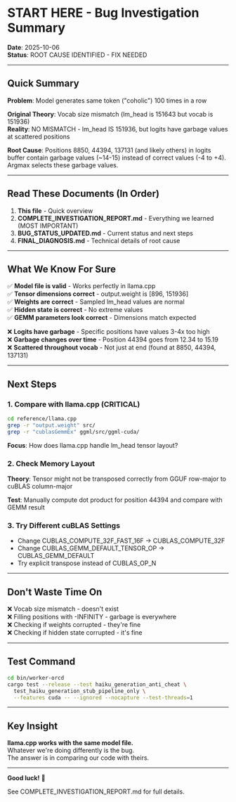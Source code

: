 # START HERE - Bug Investigation Summary

**Date**: 2025-10-06  
**Status**: ROOT CAUSE IDENTIFIED - FIX NEEDED

---

## Quick Summary

**Problem**: Model generates same token ("coholic") 100 times in a row

**Original Theory**: Vocab size mismatch (lm_head is 151643 but vocab is 151936)  
**Reality**: NO MISMATCH - lm_head IS 151936, but logits have garbage values at scattered positions

**Root Cause**: Positions 8850, 44394, 137131 (and likely others) in logits buffer contain garbage values (~14-15) instead of correct values (-4 to +4). Argmax selects these garbage values.

---

## Read These Documents (In Order)

1. **This file** - Quick overview
2. **COMPLETE_INVESTIGATION_REPORT.md** - Everything we learned (MOST IMPORTANT)
3. **BUG_STATUS_UPDATED.md** - Current status and next steps
4. **FINAL_DIAGNOSIS.md** - Technical details of root cause

---

## What We Know For Sure

✅ **Model file is valid** - Works perfectly in llama.cpp  
✅ **Tensor dimensions correct** - output.weight is [896, 151936]  
✅ **Weights are correct** - Sampled lm_head values are normal  
✅ **Hidden state is correct** - No extreme values  
✅ **GEMM parameters look correct** - Dimensions match expected  

❌ **Logits have garbage** - Specific positions have values 3-4x too high  
❌ **Garbage changes over time** - Position 44394 goes from 12.34 to 15.19  
❌ **Scattered throughout vocab** - Not just at end (found at 8850, 44394, 137131)  

---

## Next Steps

### 1. Compare with llama.cpp (CRITICAL)

```bash
cd reference/llama.cpp
grep -r "output.weight" src/
grep -r "cublasGemmEx" ggml/src/ggml-cuda/
```

**Focus**: How does llama.cpp handle lm_head tensor layout?

### 2. Check Memory Layout

**Theory**: Tensor might not be transposed correctly from GGUF row-major to cuBLAS column-major

**Test**: Manually compute dot product for position 44394 and compare with GEMM result

### 3. Try Different cuBLAS Settings

- Change CUBLAS_COMPUTE_32F_FAST_16F → CUBLAS_COMPUTE_32F
- Change CUBLAS_GEMM_DEFAULT_TENSOR_OP → CUBLAS_GEMM_DEFAULT
- Try explicit transpose instead of CUBLAS_OP_N

---

## Don't Waste Time On

❌ Vocab size mismatch - doesn't exist  
❌ Filling positions with -INFINITY - garbage is everywhere  
❌ Checking if weights corrupted - they're fine  
❌ Checking if hidden state corrupted - it's fine  

---

## Test Command

```bash
cd bin/worker-orcd
cargo test --release --test haiku_generation_anti_cheat \
  test_haiku_generation_stub_pipeline_only \
  --features cuda -- --ignored --nocapture --test-threads=1
```

---

## Key Insight

**llama.cpp works with the same model file.**  
Whatever we're doing differently is the bug.  
The answer is in comparing our code with theirs.

---

**Good luck!** 🚀

See COMPLETE_INVESTIGATION_REPORT.md for full details.
